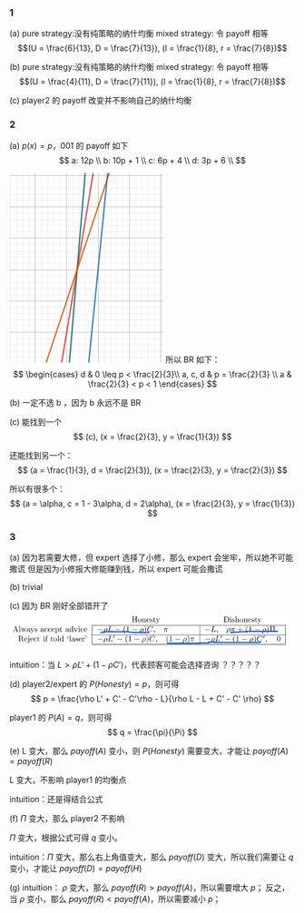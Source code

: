 ### 1
(a)
pure strategy:没有纯策略的纳什均衡
mixed strategy: 令 payoff 相等
$$(U = \frac{6}{13}, D = \frac{7}{13}), (l = \frac{1}{8}, r = \frac{7}{8})$$

(b) 
pure strategy:没有纯策略的纳什均衡
mixed strategy: 令 payoff 相等
$$(U = \frac{4}{11}, D = \frac{7}{11}), (l = \frac{1}{8}, r = \frac{7}{8})$$

(c)
player2 的 payoff 改变并不影响自己的纳什均衡

### 2
(a)
$p(x) = p$，001 的 payoff 如下
$$
a: 12p \\
b: 10p + 1 \\
c: 6p + 4 \\
d: 3p + 6 \\
$$

![alt text](image.png)
所以 BR 如下：
$$
\begin{cases}
d & 0 \leq p < \frac{2}{3}\\
a, c, d & p = \frac{2}{3} \\
a & \frac{2}{3} < p < 1
\end{cases}
$$

(b)
一定不选 b ，因为 b 永远不是 BR

(c)
能找到一个
$$
(c), (x = \frac{2}{3}, y = \frac{1}{3})
$$

还能找到另一个：
$$
(a = \frac{1}{3}, d = \frac{2}{3}), (x = \frac{2}{3}, y = \frac{2}{3})
$$

所以有很多个：
$$
(a = \alpha, c = 1 - 3\alpha, d = 2\alpha), (x = \frac{2}{3}, y = \frac{1}{3})
$$

### 3
(a)
因为若需要大修，但 expert 选择了小修，那么 expert 会坐牢，所以她不可能撒谎
但是因为小修报大修能赚到钱，所以 expert 可能会撒谎

(b)
trivial

(c)
因为 BR 刚好全部错开了
![alt text](image-1.png)

intuition：当 $L > \rho L' + (1 - \rho C')$，代表顾客可能会选择咨询
？？？？？

(d)
player2/expert 的 $P(Honesty) = p$，则可得
$$
p = \frac{\rho L' + C' - C'\rho - L}{\rho L - L + C' - C' \rho}
$$

player1 的 $P(A) = q$，则可得
$$
q = \frac{\pi}{\Pi}
$$

(e)
L 变大，那么 $payoff(A)$ 变小，则 $P(Honesty)$ 需要变大，才能让 $payoff(A) = payoff(R)$

L 变大，不影响 player1 的均衡点

intuition：还是得结合公式

(f)
$\Pi$ 变大，那么 player2 不影响

$\Pi$ 变大，根据公式可得 $q$ 变小。

intuition：$\Pi$ 变大，那么右上角值变大，那么 $payoff(D)$ 变大，所以我们需要让 $q$ 变小，才能让 $payoff(D) = payoff(H)$

(g)
intuition：
$\rho$ 变大，那么 $payoff(R) > payoff(A)$，所以需要增大 $p$；
反之，当 $\rho$ 变小，那么 $payoff(R) < payoff(A)$，所以需要减小 $p$；
